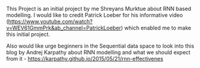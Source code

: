 This Project is an initial project by me Shreyans Murktue about RNN based modelling. I would like to credit Patrick Loeber
for his informative video (https://www.youtube.com/watch?v=WEV61GmmPrk&ab_channel=PatrickLoeber) which enabled me to make this 
initial project. 

Also would like urge beginners in the Sequential data space to look into this blog by Andrej Karpathy about RNN modelling and what
we should expect from it - https://karpathy.github.io/2015/05/21/rnn-effectivenes
